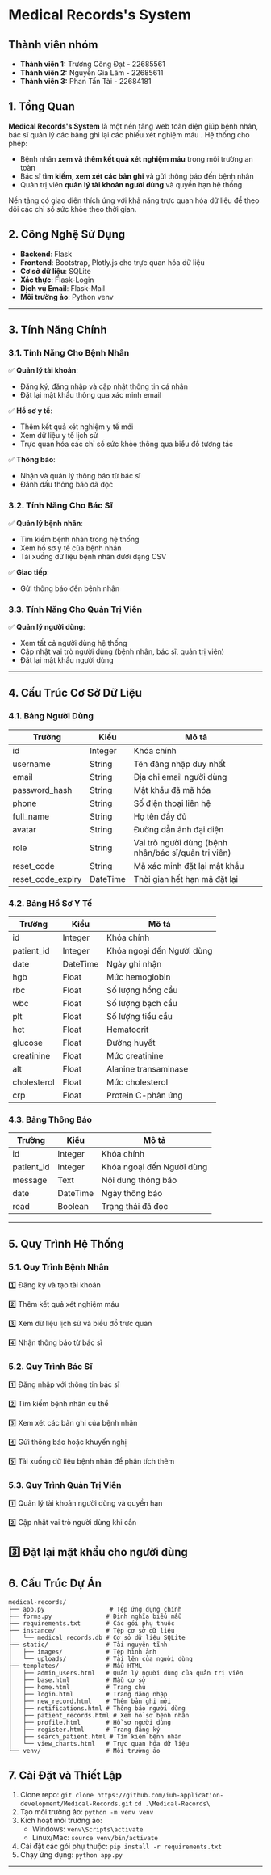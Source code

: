 # **Medical Records's System**
## **Thành viên nhóm**
- **Thành viên 1:** Trương Công Đạt - 22685561
- **Thành viên 2:** Nguyễn Gia Lâm - 22685611
- **Thành viên 3:** Phan Tấn Tài - 22684181
## **1. Tổng Quan**

**Medical Records's System** là một nền tảng web toàn diện giúp bệnh nhân, bác sĩ quản lý các bảng ghi lại các phiếu xét nghiệm máu . Hệ thống cho phép:

* Bệnh nhân **xem và thêm kết quả xét nghiệm máu** trong môi trường an toàn
* Bác sĩ **tìm kiếm, xem xét các bản ghi** và gửi thông báo đến bệnh nhân
* Quản trị viên **quản lý tài khoản người dùng** và quyền hạn hệ thống

Nền tảng có giao diện thích ứng với khả năng trực quan hóa dữ liệu để theo dõi các chỉ số sức khỏe theo thời gian.

## **2. Công Nghệ Sử Dụng**

* **Backend**: Flask
* **Frontend**: Bootstrap, Plotly.js cho trực quan hóa dữ liệu
* **Cơ sở dữ liệu**: SQLite
* **Xác thực**: Flask-Login
* **Dịch vụ Email**: Flask-Mail
* **Môi trường ảo**: Python venv

---

## **3. Tính Năng Chính**

### **3.1. Tính Năng Cho Bệnh Nhân**

✅ **Quản lý tài khoản**:
* Đăng ký, đăng nhập và cập nhật thông tin cá nhân
* Đặt lại mật khẩu thông qua xác minh email

✅ **Hồ sơ y tế**:
* Thêm kết quả xét nghiệm y tế mới
* Xem dữ liệu y tế lịch sử
* Trực quan hóa các chỉ số sức khỏe thông qua biểu đồ tương tác

✅ **Thông báo**:
* Nhận và quản lý thông báo từ bác sĩ
* Đánh dấu thông báo đã đọc

### **3.2. Tính Năng Cho Bác Sĩ**

✅ **Quản lý bệnh nhân**:
* Tìm kiếm bệnh nhân trong hệ thống
* Xem hồ sơ y tế của bệnh nhân
* Tải xuống dữ liệu bệnh nhân dưới dạng CSV

✅ **Giao tiếp**:
* Gửi thông báo đến bệnh nhân

### **3.3. Tính Năng Cho Quản Trị Viên**

✅ **Quản lý người dùng**:
* Xem tất cả người dùng hệ thống
* Cập nhật vai trò người dùng (bệnh nhân, bác sĩ, quản trị viên)
* Đặt lại mật khẩu người dùng
---

## **4. Cấu Trúc Cơ Sở Dữ Liệu**

### **4.1. Bảng Người Dùng**

| Trường | Kiểu | Mô tả |
|-------|------|-------------|
| id | Integer | Khóa chính |
| username | String | Tên đăng nhập duy nhất |
| email | String | Địa chỉ email người dùng |
| password_hash | String | Mật khẩu đã mã hóa |
| phone | String | Số điện thoại liên hệ |
| full_name | String | Họ tên đầy đủ |
| avatar | String | Đường dẫn ảnh đại diện |
| role | String | Vai trò người dùng (bệnh nhân/bác sĩ/quản trị viên) |
| reset_code | String | Mã xác minh đặt lại mật khẩu |
| reset_code_expiry | DateTime | Thời gian hết hạn mã đặt lại |

### **4.2. Bảng Hồ Sơ Y Tế**

| Trường | Kiểu | Mô tả |
|-------|------|-------------|
| id | Integer | Khóa chính |
| patient_id | Integer | Khóa ngoại đến Người dùng |
| date | DateTime | Ngày ghi nhận |
| hgb | Float | Mức hemoglobin |
| rbc | Float | Số lượng hồng cầu |
| wbc | Float | Số lượng bạch cầu |
| plt | Float | Số lượng tiểu cầu |
| hct | Float | Hematocrit |
| glucose | Float | Đường huyết |
| creatinine | Float | Mức creatinine |
| alt | Float | Alanine transaminase |
| cholesterol | Float | Mức cholesterol |
| crp | Float | Protein C-phản ứng |

### **4.3. Bảng Thông Báo**

| Trường | Kiểu | Mô tả |
|-------|------|-------------|
| id | Integer | Khóa chính |
| patient_id | Integer | Khóa ngoại đến Người dùng |
| message | Text | Nội dung thông báo |
| date | DateTime | Ngày thông báo |
| read | Boolean | Trạng thái đã đọc |

---

## **5. Quy Trình Hệ Thống**

### **5.1. Quy Trình Bệnh Nhân**

1️⃣ Đăng ký và tạo tài khoản

2️⃣ Thêm kết quả xét nghiệm máu

3️⃣ Xem dữ liệu lịch sử và biểu đồ trực quan

4️⃣ Nhận thông báo từ bác sĩ

### **5.2. Quy Trình Bác Sĩ**

1️⃣ Đăng nhập với thông tin bác sĩ

2️⃣ Tìm kiếm bệnh nhân cụ thể

3️⃣ Xem xét các bản ghi của bệnh nhân

4️⃣ Gửi thông báo hoặc khuyến nghị

5️⃣ Tải xuống dữ liệu bệnh nhân để phân tích thêm

### **5.3. Quy Trình Quản Trị Viên**

1️⃣ Quản lý tài khoản người dùng và quyền hạn

2️⃣ Cập nhật vai trò người dùng khi cần

3️⃣ Đặt lại mật khẩu cho người dùng
---

## **6. Cấu Trúc Dự Án**

```
medical-records/
├── app.py                  # Tệp ứng dụng chính
├── forms.py               # Định nghĩa biểu mẫu
├── requirements.txt       # Các gói phụ thuộc
├── instance/              # Tệp cơ sở dữ liệu
│   └── medical_records.db # Cơ sở dữ liệu SQLite
├── static/                # Tài nguyên tĩnh
│   ├── images/            # Tệp hình ảnh
│   └── uploads/           # Tải lên của người dùng
├── templates/             # Mẫu HTML
│   ├── admin_users.html   # Quản lý người dùng của quản trị viên
│   ├── base.html          # Mẫu cơ sở
│   ├── home.html          # Trang chủ
│   ├── login.html         # Trang đăng nhập
│   ├── new_record.html    # Thêm bản ghi mới
│   ├── notifications.html # Thông báo người dùng
│   ├── patient_records.html # Xem hồ sơ bệnh nhân
│   ├── profile.html       # Hồ sơ người dùng
│   ├── register.html      # Trang đăng ký
│   ├── search_patient.html # Tìm kiếm bệnh nhân
│   └── view_charts.html   # Trực quan hóa dữ liệu
└── venv/                  # Môi trường ảo
```

## **7. Cài Đặt và Thiết Lập**

1. Clone repo:  `git clone https://github.com/iuh-application-development/Medical-Records.git`
                `cd .\Medical-Records\`
2. Tạo môi trường ảo: `python -m venv venv`
3. Kích hoạt môi trường ảo:
   - Windows: `venv\Scripts\activate`
   - Linux/Mac: `source venv/bin/activate`
4. Cài đặt các gói phụ thuộc: `pip install -r requirements.txt`
5. Chạy ứng dụng: `python app.py`

---

